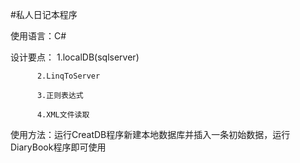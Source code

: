 #私人日记本程序

使用语言：C#

设计要点： 
          1.localDB(sqlserver)
          
          2.LinqToServer
          
          3.正则表达式
          
          4.XML文件读取
          
使用方法：运行CreatDB程序新建本地数据库并插入一条初始数据，运行DiaryBook程序即可使用
